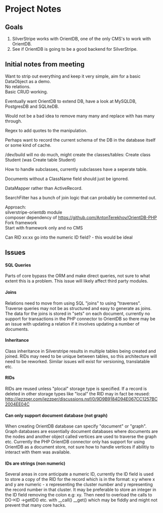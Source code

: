 # Project Notes

## Goals

1. SilverStripe works with OrientDB, one of the only CMS's to work with OrientDB.
2. See if OrientDB is going to be a good backend for SilverStripe.

## Initial notes from meeting

Want to strip out everything and keep it very simple, aim for a basic DataObject as a demo.  
No relations.  
Basic CRUD working.

Eventually want OrientDB to extend DB, have a look at MySQLDB, PostgresDB and SQLiteDB.

Would not be a bad idea to remove many many and replace with has many through.

Regex to add quotes to the manipulation.

Perhaps want to record the current schema of the DB in the database itself or some kind of cache.

/dev/build will no do much, might create the classes/tables: Create class Student (was Create table Student)

How to handle subclasses, currently subclasses have a seperate table.

Documents without a ClassName field should just be ignored.

DataMapper rather than ActiveRecord.

SearchFilter has a bunch of join logic that can probably be commented out.

Approach:  
silverstripe-orientdb module  
composer dependency of https://github.com/AntonTerekhov/OrientDB-PHP  
Fork framework  
Start with framework only and no CMS

Can RID  xx:xx go into the numeric ID field? - this would be ideal

## Issues

#### SQL Queries
Parts of core bypass the ORM and make direct queries, not sure to what extent this is a problem. This issue will likely affect third party modules.

#### Joins
Relations need to move from using SQL "joins" to using "traverses". Traverse queries may not be as structured and easy to generate as joins. The data for the joins is stored in "sets" on each document, currently no support for transactions in the PHP connector to OrientDB so there may be an issue with updating a relation if it involves updating a number of documents.

#### Inheritance
Class inheritance in Silverstripe results in multiple tables being created and joined. RIDs may need to be unique between tables, so this architecture will need to be reworked. Similar issues will exist for versioning, translatable etc.

#### RIDs
RIDs are reused unless "plocal" storage type is specified. If a record is deleted in other storage types like "local" the RID may in fact be reused:  
http://jezzper.com/jezzper/discussions.nsf/0/9D9B9184D94E067CC1257BC2004EE04C

#### Can only support document database (not graph)
When creating OrientDB database can specify "document" or "graph". Graph databases are essentially document databases where documents are the nodes and another object called vertices are used to traverse the graph etc. Currently the PHP OrientDB connector only has support for using OrientDB as a document store, not sure how to handle vertices if abilitiy to interact with them was available.

#### IDs are strings (non numeric)
Several areas in core anticipate a numeric ID, currently the ID field is used to store a copy of the RID for the record which is in the format: x:y where x and y are numeric - x representing the cluster number and y representing the record number in that cluster. It may be preferable to store an integer in the ID field removing the colon e.g: xy. Then need to overload the calls to DO->ID ->getID() etc. with __call() __get() which may be fiddly and might not prevent that many core hacks.





